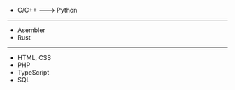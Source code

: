 - C/C++
---> Python
---------------
- Asembler
- Rust
---------------
- HTML, CSS
- PHP
- TypeScript
- SQL


<!---
olghsfwwerd/olghsfwwerd is a ✨ special ✨ repository because its `README.md` (this file) appears on your GitHub profile.
You can click the Preview link to take a look at your changes.
--->
